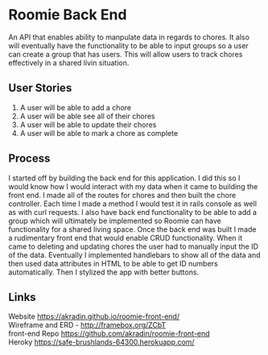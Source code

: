 
# Roomie Back End

An API that enables ability to manpulate data in regards to chores. It also
will eventually have the functionality to be able to input groups so a user can
create a group that has users. This will allow users to track chores
effectively in a shared livin situation.

## User Stories

1. A user will be able to add a chore
2. A user will be able see all of their chores
3. A user will be able to update their chores
4. A user will be able to mark a chore as complete

## Process

I started off by building the back end for this application. I did this so I would know how I would interact with my data when it came to building the front end. I made all of the routes for chores and then built the chore controller. Each time I made a method I would test it in rails console as well as with curl requests. I also have back end functionality to be able to add a group which will ultimately be implemented so Roomie can have functionality for a shared living space. Once the back end was built I made a rudimentary front end that would enable CRUD functionality. When it came to deleting and updating chores the user had to manually input the ID of the data. Eventually I implemented handlebars to show all of the data and then used data attributes in HTML to be able to get ID numbers automatically. Then I stylized the app with better buttons.



## Links

Website https://akradin.github.io/roomie-front-end/ <br>
Wireframe and ERD - http://framebox.org/ZCbT <br>
front-end Repo https://github.com/akradin/roomie-front-end <br>
Heroky https://safe-brushlands-64300.herokuapp.com/ <br>

